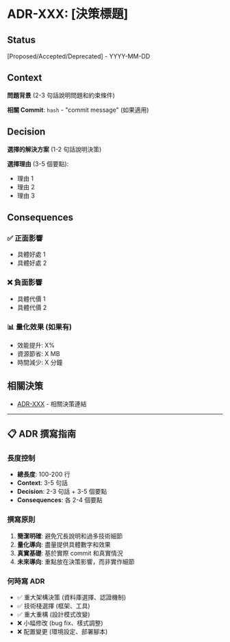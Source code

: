 # ADR-XXX: [決策標題]

## Status
[Proposed/Accepted/Deprecated] - YYYY-MM-DD

## Context
**問題背景** (2-3 句話說明問題和約束條件)

**相關 Commit**: `hash` - "commit message" (如果適用)

## Decision
**選擇的解決方案** (1-2 句話說明決策)

**選擇理由** (3-5 個要點):
- 理由 1
- 理由 2  
- 理由 3

## Consequences

### ✅ 正面影響
- 具體好處 1
- 具體好處 2

### ❌ 負面影響  
- 具體代價 1
- 具體代價 2

### 📊 量化效果 (如果有)
- 效能提升: X%
- 資源節省: X MB
- 時間減少: X 分鐘

## 相關決策
- [ADR-XXX](xxx.md) - 相關決策連結

---

## 📋 ADR 撰寫指南

### 長度控制
- **總長度**: 100-200 行
- **Context**: 3-5 句話
- **Decision**: 2-3 句話 + 3-5 個要點
- **Consequences**: 各 2-4 個要點

### 撰寫原則
1. **簡潔明確**: 避免冗長說明和過多技術細節
2. **量化導向**: 盡量提供具體數字和效果
3. **真實基礎**: 基於實際 commit 和真實情況
4. **未來導向**: 重點放在決策影響，而非實作細節

### 何時寫 ADR
- ✅ 重大架構決策 (資料庫選擇、認證機制)
- ✅ 技術棧選擇 (框架、工具)
- ✅ 重大重構 (設計模式改變)
- ❌ 小幅修改 (bug fix、樣式調整)
- ❌ 配置變更 (環境設定、部署腳本)